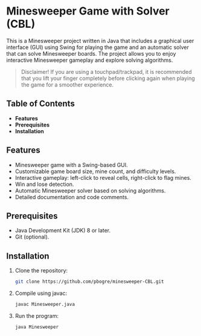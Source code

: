 # Minesweeper Game with Solver (CBL)

This is a Minesweeper project written in Java that includes a graphical user
interface (GUI) using Swing for playing the game and an automatic solver that
can solve Minesweeper boards. The project allows you to enjoy interactive
Minesweeper gameplay and explore solving algorithms.

> Disclaimer! If you are using a touchpad/trackpad, it is recommended that you
> lift your finger completely before clicking again when playing the game for
> a smoother experience.

## Table of Contents

- **Features**
- **Prerequisites**
- **Installation**

## Features

- Minesweeper game with a Swing-based GUI.
- Customizable game board size, mine count, and difficulty levels.
- Interactive gameplay: left-click to reveal cells, right-click to flag mines.
- Win and lose detection.
- Automatic Minesweeper solver based on solving algorithms.
- Detailed documentation and code comments.

## Prerequisites

- Java Development Kit (JDK) 8 or later.
- Git (optional).

## Installation

1. Clone the repository:

   ```bash
   git clone https://github.com/pbogre/minesweeper-CBL.git
   ```

2. Compile using javac:
   ```bash
   javac Minesweeper.java
   ```

3. Run the program:
   ```bash
   java Minesweeper
   ```
